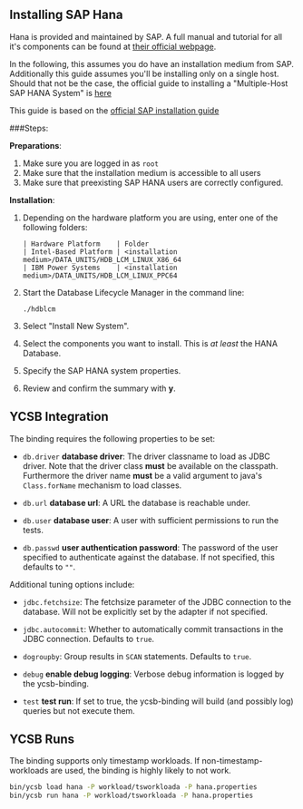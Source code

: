 <!--
Copyright (c) 2018 YCSB contributors. All rights reserved.

Licensed under the Apache License, Version 2.0 (the "License"); you
may not use this file except in compliance with the License. You
may obtain a copy of the License at

http://www.apache.org/licenses/LICENSE-2.0

Unless required by applicable law or agreed to in writing, software
distributed under the License is distributed on an "AS IS" BASIS,
WITHOUT WARRANTIES OR CONDITIONS OF ANY KIND, either express or
implied. See the License for the specific language governing
permissions and limitations under the License. See accompanying
LICENSE file.
-->

## Installing SAP Hana

Hana is provided and maintained by SAP. A full manual and tutorial for all it's components can be found
at [their official webpage][sap-tutorial-master].

In the following, this assumes you do have an installation medium from SAP. 
Additionally this guide assumes you'll be installing only on a single host.
Should that not be the case, the official guide to installing a "Multiple-Host SAP HANA System" is [here][sap-install-multi]

This guide is based on the [official SAP installation guide][sap-install-single]

 [sap-tutorial-master]: https://www.sap.com/products/hana/implementation/resources.html
 [sap-install-multi]: https://help.sap.com/viewer/2c1988d620e04368aa4103bf26f17727/2.0.02/en-US/5c5163079e264b8a951735fd1a63ab55.html
 [sap-install-single]: https://help.sap.com/viewer/2c1988d620e04368aa4103bf26f17727/2.0.02/en-US/a30b500d08d44a42b45b47105181605f.html
 
###Steps:

**Preparations**:

 1. Make sure you are logged in as `root`
 2. Make sure that the installation medium is accessible to all users
 3. Make sure that preexisting SAP HANA users are correctly configured.
 
**Installation**:

 1. Depending on the hardware platform you are using, enter one of the following folders:
 
        | Hardware Platform    | Folder       
        | Intel-Based Platform | <installation medium>/DATA_UNITS/HDB_LCM_LINUX_X86_64
        | IBM Power Systems    | <installation medium>/DATA_UNITS/HDB_LCM_LINUX_PPC64
     
 2. Start the Database Lifecycle Manager in the command line:
  
        ./hdblcm
        
 3. Select "Install New System".
 4. Select the components you want to install. This is *at least* the HANA Database.
 5. Specify the SAP HANA system properties.
 6. Review and confirm the summary with **y**.
 
## YCSB Integration

The binding requires the following properties to be set:

- `db.driver` **database driver**:
  The driver classname to load as JDBC driver.
  Note that the driver class **must** be available on the classpath.
  Furthermore the driver name **must** be a valid argument to java's `Class.forName` mechanism to load classes.

- `db.url` **database url**:
  A URL the database is reachable under. 
 
- `db.user` **database user**:
  A user with sufficient permissions to run the tests.
 
- `db.passwd` **user authentication password**:
  The password of the user specified to authenticate against the database.
  If not specified, this defaults to `""`.
 
 Additional tuning options include:
 
 - `jdbc.fetchsize`: 
  The fetchsize parameter of the JDBC connection to the database. 
  Will not be explicitly set by the adapter if not specified.
  
 - `jdbc.autocommit`:
  Whether to automatically commit transactions in the JDBC connection.
  Defaults to `true`.
  
 - `dogroupby`: 
  Group results in `SCAN` statements. Defaults to `true`.
  
 - `debug` **enable debug logging**:
  Verbose debug information is logged by the ycsb-binding.

 - `test` **test run**:
  If set to true, the ycsb-binding will build (and possibly log) queries but not execute them.

## YCSB Runs

The binding supports only timestamp workloads.
If non-timestamp-workloads are used, the binding is highly likely to not work.

```bash
bin/ycsb load hana -P workload/tsworkloada -P hana.properties
bin/ycsb run hana -P workload/tsworkloada -P hana.properties
```
